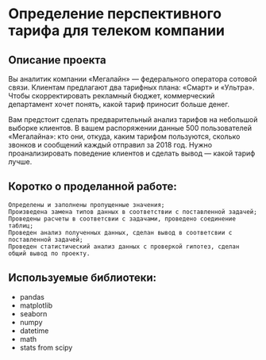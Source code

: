# Определение перспективного тарифа для телеком компании
## Описание проекта

Вы аналитик компании «Мегалайн» — федерального оператора сотовой связи. Клиентам предлагают два тарифных плана: «Смарт» и «Ультра». Чтобы скорректировать рекламный бюджет, коммерческий департамент хочет понять, какой тариф приносит больше денег.

Вам предстоит сделать предварительный анализ тарифов на небольшой выборке клиентов. В вашем распоряжении данные 500 пользователей «Мегалайна»: кто они, откуда, каким тарифом пользуются, сколько звонков и сообщений каждый отправил за 2018 год. Нужно проанализировать поведение клиентов и сделать вывод — какой тариф лучше.

## Коротко о проделанной работе:

    Определены и заполнены пропущенные значения;
    Произведена замена типов данных в соответствии с поставленной задачей;
    Проведены расчеты в соответсвии с задачами, проведено соединение таблиц;
    Проведен анализ полученных данных, сделан вывод в соответсвии с поставленной задачей;
    Проведен статистический анализ данных с проверкой гипотез, сделан общий вывод по проекту.

## Используемые библиотеки:

- pandas
- matplotlib
- seaborn
- numpy
- datetime
- math
- stats from scipy
